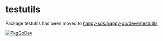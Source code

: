 # testutils

Package testutils has been moved to [happy-sdk/happy-go/devel/testutils](https://github.com/happy-sdk/happy-go/tree/main/devel/testutils)

[![PkgGoDev](https://pkg.go.dev/badge/github.com/happy-sdk/cron)](https://pkg.go.dev/github.com/happy-sdk/testutils)